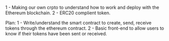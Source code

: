 1 - Making our own crpto to understand how to work and deploy with the Ethereum blockchain.
2 - ERC20 complient token.

Plan:
1 - Write/understand the smart contract to create, send, receive tokens through the ethereum contract.
2 - Basic front-end to allow users to know if their tokens have been sent or received.

